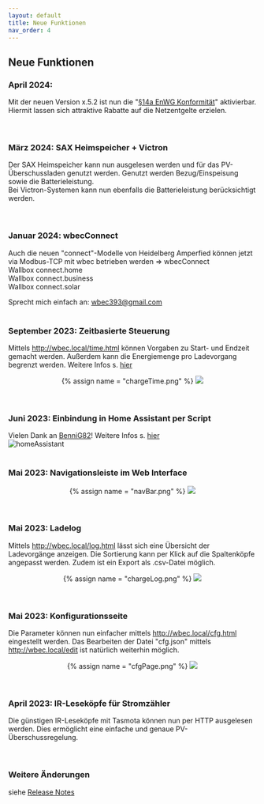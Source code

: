 ```yaml
---
layout: default
title: Neue Funktionen
nav_order: 4
---
```


## Neue Funktionen

### April 2024: 
Mit der neuen Version x.5.2 ist nun die "[§14a EnWG Konformität](https://steff393.github.io/wbec-site/docs/enwg.html)" aktivierbar. Hiermit lassen sich attraktive Rabatte auf die Netzentgelte erzielen.   
<br><br>

### März 2024: SAX Heimspeicher + Victron
Der SAX Heimspeicher kann nun ausgelesen werden und für das PV-Überschussladen genutzt werden. Genutzt werden Bezug/Einspeisung sowie die Batterieleistung.  
Bei Victron-Systemen kann nun ebenfalls die Batterieleistung berücksichtigt werden.  
<br><br>

### Januar 2024: wbecConnect
Auch die neuen "connect"-Modelle von Heidelberg Amperfied können jetzt via Modbus-TCP mit wbec betrieben werden => wbecConnect  
Wallbox connect.home  
Wallbox connect.business  
Wallbox connect.solar  

Sprecht mich einfach an: [wbec393@gmail.com](mailto:wbec393@gmail.com)
<br><br>

### September 2023: Zeitbasierte Steuerung
Mittels http://wbec.local/time.html können Vorgaben zu Start- und Endzeit gemacht werden. Außerdem kann die Energiemenge pro Ladevorgang begrenzt werden. Weitere Infos s. [hier](https://github.com/steff393/wbec/issues/52)  
<center>
{% assign name = "chargeTime.png" %}
<a href="{{ site.url }}{{ site.imgUrl }}{{ name }}"><img src="{{ site.url }}{{ site.imgUrl }}{{ name }}" width="{{ site.imgSize }}"></a>  
</center> 
<br><br>

### Juni 2023: Einbindung in Home Assistant per Script
Vielen Dank an [BenniG82](https://github.com/BenniG82)! Weitere Infos s. [hier](https://github.com/steff393/wbec/pull/81)  
![homeAssistant](https://user-images.githubusercontent.com/6051664/246666850-ae12515e-87fd-4be7-8ba3-52d9499dfa6e.png) 
<br><br>

### Mai 2023: Navigationsleiste im Web Interface
<center>
{% assign name = "navBar.png" %}
<a href="{{ site.url }}{{ site.imgUrl }}{{ name }}"><img src="{{ site.url }}{{ site.imgUrl }}{{ name }}"></a>  
</center> 
<br><br>

### Mai 2023: Ladelog
Mittels http://wbec.local/log.html lässt sich eine Übersicht der Ladevorgänge anzeigen. Die Sortierung kann per Klick auf die Spaltenköpfe angepasst werden. Zudem ist ein Export als .csv-Datei möglich.  
<center>
{% assign name = "chargeLog.png" %}
<a href="{{ site.url }}{{ site.imgUrl }}{{ name }}"><img src="{{ site.url }}{{ site.imgUrl }}{{ name }}" width="{{ site.imgSize }}"></a>  
</center> 
<br><br>

### Mai 2023: Konfigurationsseite
Die Parameter können nun einfacher mittels http://wbec.local/cfg.html eingestellt werden. Das Bearbeiten der Datei "cfg.json" mittels http://wbec.local/edit ist natürlich weiterhin möglich.  
<center>
{% assign name = "cfgPage.png" %}
<a href="{{ site.url }}{{ site.imgUrl }}{{ name }}"><img src="{{ site.url }}{{ site.imgUrl }}{{ name }}" width="{{ site.imgSize }}"></a>  
</center> 
<br><br>

### April 2023: IR-Leseköpfe für Stromzähler
Die günstigen IR-Leseköpfe mit Tasmota können nun per HTTP ausgelesen werden. Dies ermöglicht eine einfache und genaue PV-Überschussregelung.  
<br><br>

### Weitere Änderungen
siehe [Release Notes](https://github.com/steff393/wbec/releases)
